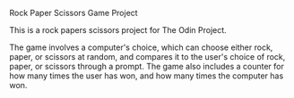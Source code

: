 Rock Paper Scissors Game Project

This is a rock papers scissors project for The Odin Project.

The game involves a computer's choice, which can choose either rock, paper, or scissors at random, and compares it to the user's choice of rock, paper, or scissors through a prompt. The game also includes a counter for how many times the user has won, and how many times the computer has won. 